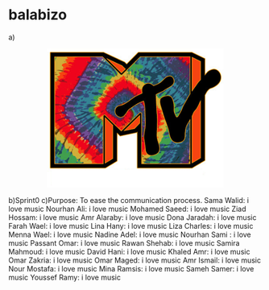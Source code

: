 # balabizo
a)<p align="center">
  <img src="https://github.com/nourhanAlimohamed/balabizo/blob/master/MTV%20Tie%20Dye.jpg?raw=true" width="350"/>
</p>
b)Sprint0
c)Purpose: To ease the communication process.
Sama Walid: i love music
Nourhan Ali:  i love music
Mohamed Saeed: i love music
Ziad Hossam: i love music
Amr Alaraby: i love music
Dona Jaradah: i love music
Farah Wael: i love music
Lina Hany: i love music
Liza Charles: i love music
Menna Wael: i love music
Nadine Adel: i love music
Nourhan Sami : i love music
Passant Omar: i love music
Rawan Shehab: i love music
Samira Mahmoud: i love music
David Hani: i love music
Khaled Amr: i love music
Omar Zakria: i love music
Omar Maged: i love music
Amr Ismail: i love music
Nour Mostafa: i love music
Mina Ramsis: i love music
Sameh Samer: i love music
Youssef Ramy: i love music 
